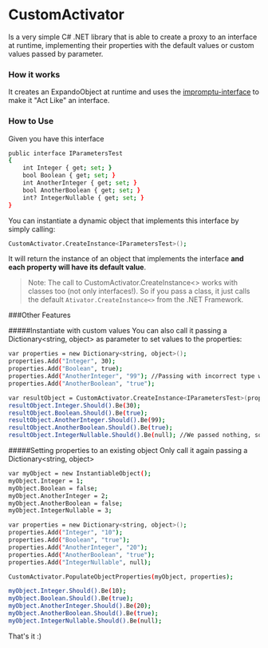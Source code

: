 # CustomActivator 
Is a very simple C# .NET library that is able to create a proxy to an interface at runtime, implementing their properties with the default values or custom values passed by parameter. 

### How it works
It creates an ExpandoObject at runtime and uses the [impromptu-interface] to make it "Act Like" an interface. 

### How to Use
Given you have this interface
```sh
public interface IParametersTest
{
    int Integer { get; set; }
    bool Boolean { get; set; }
    int AnotherInteger { get; set; }
    bool AnotherBoolean { get; set; }
    int? IntegerNullable { get; set; }
}
```
You can instantiate a dynamic object that implements this interface by simply calling: 
```sh
CustomActivator.CreateInstance<IParametersTest>();
```
It will return the instance of an object that implements the interface **and each property will have its default value**.

> Note: The call to CustomActivator.CreateInstance<> works with classes too (not only interfaces!). So if you pass a class, it just calls the default `Ativator.CreateInstance<>` from the .NET Framework.

###Other Features

#####Instantiate with custom values
You can also call it passing a Dictionary<string, object> as parameter to set values to the properties:
```sh
var properties = new Dictionary<string, object>();
properties.Add("Integer", 30);
properties.Add("Boolean", true);
properties.Add("AnotherInteger", "99"); //Passing with incorrect type works to ;D
properties.Add("AnotherBoolean", "true");

var resultObject = CustomActivator.CreateInstance<IParametersTest>(properties);
resultObject.Integer.Should().Be(30);
resultObject.Boolean.Should().Be(true);
resultObject.AnotherInteger.Should().Be(99);
resultObject.AnotherBoolean.Should().Be(true);
resultObject.IntegerNullable.Should().Be(null); //We passed nothing, so it uses the default value (for `int?` is "null")
```

#####Setting properties to an existing object
Only call it again passing a Dictionary<string, object> 
```sh
var myObject = new InstantiableObject();
myObject.Integer = 1;
myObject.Boolean = false;
myObject.AnotherInteger = 2;
myObject.AnotherBoolean = false;
myObject.IntegerNullable = 3;

var properties = new Dictionary<string, object>();
properties.Add("Integer", "10");
properties.Add("Boolean", "true");
properties.Add("AnotherInteger", "20");
properties.Add("AnotherBoolean", "true");
properties.Add("IntegerNullable", null);

CustomActivator.PopulateObjectProperties(myObject, properties);

myObject.Integer.Should().Be(10);
myObject.Boolean.Should().Be(true);
myObject.AnotherInteger.Should().Be(20);
myObject.AnotherBoolean.Should().Be(true);
myObject.IntegerNullable.Should().Be(null);
```


 [impromptu-interface]:https://github.com/ekonbenefits/impromptu-interface

 That's it :)
